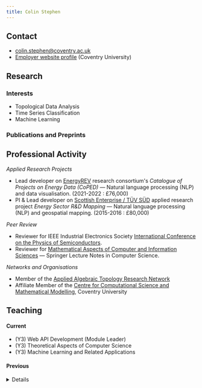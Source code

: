 ```yaml
---
title: Colin Stephen
---
```


## Contact

- [colin.stephen@coventry.ac.uk](mailto:colin.stephen@coventry.ac.uk)
- [Employer website profile](https://pureportal.coventry.ac.uk/en/persons/colin-stephen) (Coventry University)

## Research

### Interests

- Topological Data Analysis
- Time Series Classification
- Machine Learning

### Publications and Preprints

<script src="https://bibbase.org/show?bib=https://raw.githubusercontent.com/colinstephen/colinstephen.github.io/master/publications.bib&jsonp=1&theme=mila&hidemenu=true"></script>

## Professional Activity

_Applied Research Projects_

- Lead developer on [EnergyREV](https://www.energyrev.org.uk/) research consortium's _Catalogue of Projects on Energy Data (CoPED)_ &mdash; Natural language processing (NLP) and data visualisation. (2021-2022 : £76,000)
- PI & Lead developer on [Scottish Enterprise / TÜV SÜD](https://www.tuvsud.com/en-gb/industries/chemical-and-process/flow-measurement) applied research project _Energy Sector R&D Mapping_ &mdash; Natural language processing (NLP) and geospatial mapping. (2015-2016 : £80,000)

_Peer Review_

- Reviewer for IEEE Industrial Electronics Society [International Conference on the Physics of Semiconductors](https://icps2022.org/).
- Reviewer for [Mathematical Aspects of Computer and Information Sciences](http://macis2019.gtu.edu.tr/) &mdash; Springer Lecture Notes in Computer Science.

_Networks and Organisations_

- Member of the [Applied Algebraic Topology Research Network](https://topology.ima.umn.edu/)
- Affiliate Member of the [Centre for Computational Science and Mathematical Modelling](https://www.coventry.ac.uk/research/areas-of-research/centre-for-data-science/), Coventry University

## Teaching

#### Current

- (Y3) Web API Development (Module Leader)
- (Y3) Theoretical Aspects of Computer Science
- (Y3) Machine Learning and Related Applications


#### Previous

<details>

<h5>Coventry University 2013-Present</h5>

<ul>
  <li> MSc Machine Learning and Computer Vision (Module Leader)</li>
  <li> MSc Machine Learning </li>
  <li> Y3 Open Source Development </li>
  <li> Y2 Operating Systems, Security and Networks </li>
  <li> Y2 Software Engineering </li>
  <li> Y2 Programming, Algorithms, and Data Structures </li>
  <li> Y1 Computer Architecture and Networks </li>
  <li> Y1 Logic and Sets </li>
  <li> Y1 Introduction to Computing </li>
</ul>

<h5>London School of Economics 2003-2006</h5>

<ul>
<li> MSc/Y3/Y2 Set Theory and Further Logic </li>
<li> Y1 Logic </li>
</ul>

</details>
